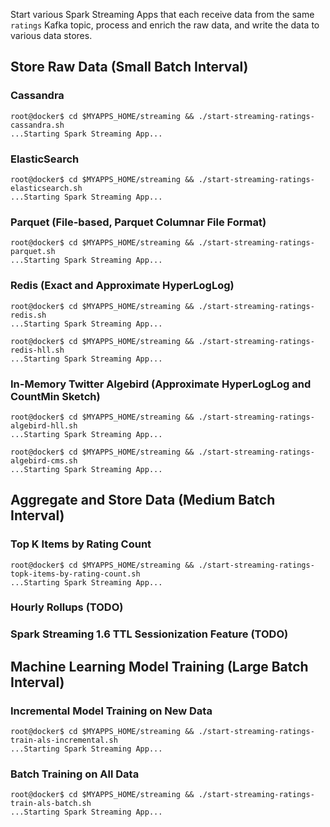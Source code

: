 Start various Spark Streaming Apps that each receive data from the same `ratings` Kafka topic, process and enrich the raw data, and write the data to various data stores.

## Store Raw Data (Small Batch Interval)
### Cassandra
```
root@docker$ cd $MYAPPS_HOME/streaming && ./start-streaming-ratings-cassandra.sh
...Starting Spark Streaming App...
```
### ElasticSearch  
```
root@docker$ cd $MYAPPS_HOME/streaming && ./start-streaming-ratings-elasticsearch.sh
...Starting Spark Streaming App...
```
### Parquet (File-based, Parquet Columnar File Format)
```
root@docker$ cd $MYAPPS_HOME/streaming && ./start-streaming-ratings-parquet.sh
...Starting Spark Streaming App...
```
### Redis (Exact and Approximate HyperLogLog) 
```
root@docker$ cd $MYAPPS_HOME/streaming && ./start-streaming-ratings-redis.sh
...Starting Spark Streaming App...
```
```
root@docker$ cd $MYAPPS_HOME/streaming && ./start-streaming-ratings-redis-hll.sh
...Starting Spark Streaming App...
```
### In-Memory Twitter Algebird (Approximate HyperLogLog and CountMin Sketch) 
```
root@docker$ cd $MYAPPS_HOME/streaming && ./start-streaming-ratings-algebird-hll.sh
...Starting Spark Streaming App...
```
```
root@docker$ cd $MYAPPS_HOME/streaming && ./start-streaming-ratings-algebird-cms.sh
...Starting Spark Streaming App...
```

## Aggregate and Store Data (Medium Batch Interval)
### Top K Items by Rating Count
```
root@docker$ cd $MYAPPS_HOME/streaming && ./start-streaming-ratings-topk-items-by-rating-count.sh
...Starting Spark Streaming App...
```
### Hourly Rollups (TODO)
### Spark Streaming 1.6 TTL Sessionization Feature (TODO)
 
## Machine Learning Model Training (Large Batch Interval)
### Incremental Model Training on New Data
```
root@docker$ cd $MYAPPS_HOME/streaming && ./start-streaming-ratings-train-als-incremental.sh
...Starting Spark Streaming App...
```
### Batch Training on All Data
```
root@docker$ cd $MYAPPS_HOME/streaming && ./start-streaming-ratings-train-als-batch.sh
...Starting Spark Streaming App...
```